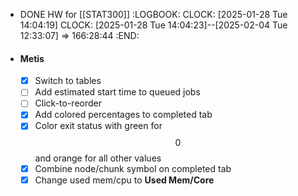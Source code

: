 - DONE HW for [[STAT300]]
  :LOGBOOK:
  CLOCK: [2025-01-28 Tue 14:04:19]
  CLOCK: [2025-01-28 Tue 14:04:23]--[2025-02-04 Tue 12:33:07] =>  166:28:44
  :END:
- #### Metis
  * [x] Switch to tables
  * [ ] Add estimated start time to queued jobs
  * [ ] Click-to-reorder
  * [x] Add colored percentages to completed tab
  * [x] Color exit status with green for $$0$$ and orange for all other values
  * [x] Combine node/chunk symbol on completed tab
  * [x] Change used mem/cpu to **Used Mem/Core**